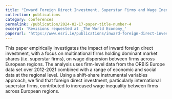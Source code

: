 ```yaml
---
title: "Inward Foreign Direct Investment, Superstar Firms and Wage Inequality between Firms: Evidence from European Regions [with [Iulia Siedschlag](https://www.esri.ie/people/iulia-siedschlag)"]
collection: publications
category: conferences
permalink: /publication/2024-02-17-paper-title-number-4
excerpt: 'Revisions requested at _The World Economy_'
paperurl: 'https://www.esri.ie/publications/inward-foreign-direct-investment-superstar-firms-and-wage-inequality-between-firms#:~:text=Theoretical%20models%20and%20international%20evidence,inequality%20in%20the%20host%20countries'
---
```


This paper empirically investigates the impact of inward foreign direct investment, with a focus on multinational firms holding dominant market shares (i.e. superstar firms), on wage dispersion between firms across European regions. The analysis uses firm-level data from the ORBIS Europe data set over 2012-2021 combined with a range of economic and social data at the regional level. Using a shift-share instrumental variables approach, we find that foreign direct investment, particularly international superstar firms, contributed to increased wage inequality between firms across European regions.
